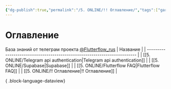```yaml
---
{"dg-publish":true,"permalink":"/5. ONLINE/!! Оглавление/","tags":["gardenEntry"],"created":"2024-10-22T15:14:51.339-03:00","updated":"2024-10-22T16:58:55.396-03:00"}
---
```


# Оглавление
База знаний от телеграм проекта  [@Flutterflow_rus](https://t.me/flutterflow_rus) 
| Название                                                                  |
| ------------------------------------------------------------------------- |
| [[5. ONLINE/Telegram api authentication\|Telegram api authentication]] |
| [[5. ONLINE/Supabase\|Supabase]]                                       |
| [[5. ONLINE/Flutterflow FAQ\|Flutterflow FAQ]]                         |
| [[5. ONLINE/!! Оглавление\|!! Оглавление]]                             |

{ .block-language-dataview}